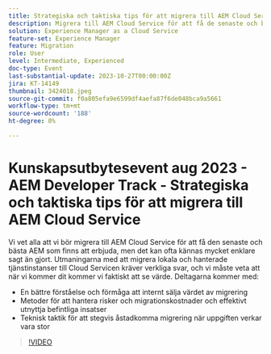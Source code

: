 ```yaml
---
title: Strategiska och taktiska tips för att migrera till AEM Cloud Service
description: Migrera till AEM Cloud Service för att få de senaste och bästa AEM som finns att erbjuda, migrera instanser av lokala och hanterade tjänster till Cloud Servicen för att få en bättre förståelse och möjlighet att internt sälja värdet av migreringsmetoder för att hantera migreringsrisker och migreringskostnader och utnyttja befintliga satsningar på teknisk strategi för att stegvis åstadkomma migrering när uppgiften verkar vara stor
solution: Experience Manager as a Cloud Service
feature-set: Experience Manager
feature: Migration
role: User
level: Intermediate, Experienced
doc-type: Event
last-substantial-update: 2023-10-27T00:00:00Z
jira: KT-14149
thumbnail: 3424018.jpeg
source-git-commit: f0a805efa9e6599df4aefa87f6de048bca9a5661
workflow-type: tm+mt
source-wordcount: '188'
ht-degree: 0%

---
```



# Kunskapsutbytesevent aug 2023 - AEM Developer Track - Strategiska och taktiska tips för att migrera till AEM Cloud Service

Vi vet alla att vi bör migrera till AEM Cloud Service för att få den senaste och bästa AEM som finns att erbjuda, men det kan ofta kännas mycket enklare sagt än gjort. Utmaningarna med att migrera lokala och hanterade tjänstinstanser till Cloud Servicen kräver verkliga svar, och vi måste veta att när vi kommer dit kommer vi faktiskt att se värde. Deltagarna kommer med:

* En bättre förståelse och förmåga att internt sälja värdet av migrering
* Metoder för att hantera risker och migrationskostnader och effektivt utnyttja befintliga insatser
* Teknisk taktik för att stegvis åstadkomma migrering när uppgiften verkar vara stor

>[!VIDEO](https://video.tv.adobe.com/v/3424018/?learn=on)
